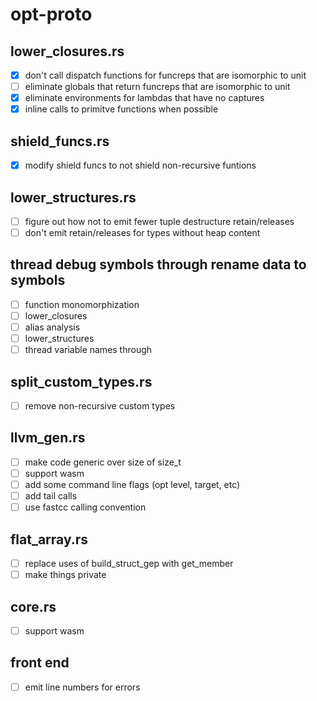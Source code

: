 # opt-proto
## lower_closures.rs
* [X] don't call dispatch functions for funcreps that are isomorphic to unit
* [ ] eliminate globals that return funcreps that are isomorphic to unit
* [X] eliminate environments for lambdas that have no captures
* [X] inline calls to primitve functions when possible

## shield_funcs.rs
* [X] modify shield funcs to not shield non-recursive funtions

## lower_structures.rs
* [ ] figure out how not to emit fewer tuple destructure retain/releases
* [ ] don't emit retain/releases for types without heap content

## thread debug symbols through rename data to symbols
* [ ] function monomorphization
* [ ] lower_closures
* [ ] alias analysis
* [ ] lower_structures
* [ ] thread variable names through

## split_custom_types.rs
* [ ] remove non-recursive custom types

## llvm_gen.rs
* [ ] make code generic over size of size_t
* [ ] support wasm
* [ ] add some command line flags (opt level, target, etc)
* [ ] add tail calls
* [ ] use fastcc calling convention

## flat_array.rs
* [ ] replace uses of build_struct_gep with get_member
* [ ] make things private

## core.rs
* [ ] support wasm

## front end
* [ ] emit line numbers for errors
